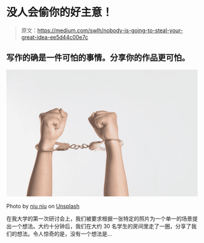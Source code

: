 # 没人会偷你的好主意！

> 原文：<https://medium.com/swlh/nobody-is-going-to-steal-your-great-idea-ee5d44c00e7c>

## 写作的确是一件可怕的事情。分享你的作品更可怕。

![](img/e024db85caba66573a9ac404dd6016df.png)

Photo by [niu niu](https://unsplash.com/@anneniuniu?utm_source=medium&utm_medium=referral) on [Unsplash](https://unsplash.com?utm_source=medium&utm_medium=referral)

在我大学的第一次研讨会上，我们被要求根据一张特定的照片为一个单一的场景提出一个想法。大约十分钟后，我们在大约 30 名学生的房间里走了一圈，分享了我们的想法。令人惊奇的是，没有一个想法是…